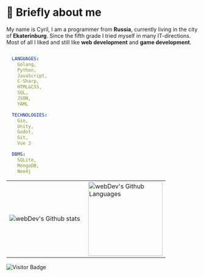 # 🤠 Briefly about me

My name is Cyril, I am a programmer from **Russia**, currently living in the city of **Ekaterinburg**. Since the fifth grade I tried myself in many IT-directions. Most of all I liked and still like **web development** and **game development**.

```YAML

  LANGUAGES:
    Golang,
    Python,
    JavaScript,
    C-Sharp,
    HTML&CSS,
    SQL,
    JSON,
    YAML

  TECHNOLOGIES:
    Gin,
    Unity,
    Godot,
    Git,
    Vue 3

  DBMS:
    SQLite,
    MongoDB,
    Neo4j

```

<table>
  <tr>
    <td>
      <img align="left" src="http://github-readme-streak-stats.herokuapp.com?user=Roupse&theme=dark&background=000000" alt="webDev's Github stats" />
    </td>
    <td>
      <img height="195px" align="right" alt="webDev's Github Languages" src="https://github-readme-stats-sigma-five.vercel.app/api/top-langs/?username=Roupse&layout=compact&theme=vision-friendly-dark" />
    </td>
  </tr>
</table>

![Visitor Badge](https://visitor-badge.laobi.icu/badge?page_id=roupse)

<br>
